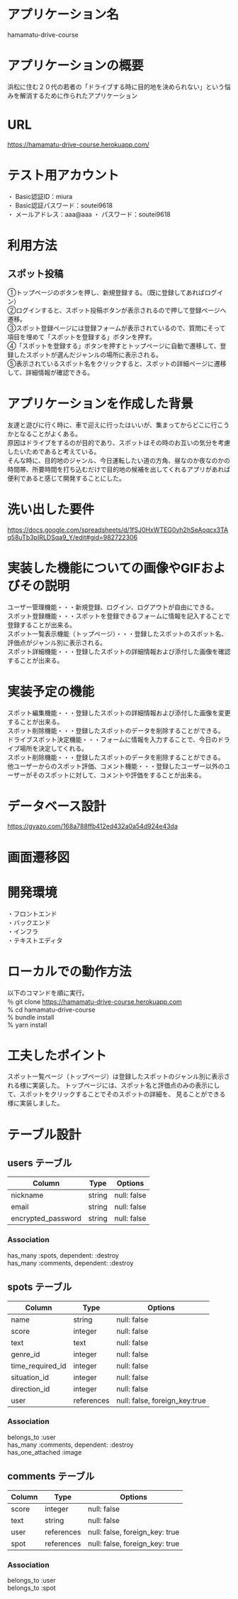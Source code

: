 # アプリケーション名
hamamatu-drive-course

# アプリケーションの概要
浜松に住む２０代の若者の「ドライブする時に目的地を決められない」という悩みを解消するために作られたアプリケーション

# URL
https://hamamatu-drive-course.herokuapp.com/

# テスト用アカウント
・ Basic認証ID：miura  
・ Basic認証パスワード：soutei9618  
・ メールアドレス：aaa@aaa
・ パスワード：soutei9618

# 利用方法
## スポット投稿
①トップページのボタンを押し、新規登録する。（既に登録してあればログイン）  
②ログインすると、スポット投稿ボタンが表示されるので押して登録ページへ遷移。  
③スポット登録ページには登録フォームが表示されているので、質問にそって項目を埋めて「スポットを登録する」ボタンを押す。  
④「スポットを登録する」ボタンを押すとトップページに自動で遷移して、登録したスポットが選んだジャンルの場所に表示される。  
⑤表示されているスポット名をクリックすると、スポットの詳細ページに遷移して、詳細情報が確認できる。

# アプリケーションを作成した背景
友達と遊びに行く時に、車で迎えに行ったはいいが、集まってからどこに行こうかとなることがよくある。  
原因はドライブをするのが目的であり、スポットはその時のお互いの気分を考慮したいためであると考えている。  
そんな時に、目的地のジャンル、今日運転したい道の方角、昼なのか夜なのかの時間帯、所要時間を打ち込むだけで目的地の候補を出してくれるアプリがあれば便利であると感じて開発することにした。

# 洗い出した要件
https://docs.google.com/spreadsheets/d/1fSJ0HxWTEG0yh2hSeAoqcx3TAq58uTb3pIRLDSqa9_Y/edit#gid=982722306

# 実装した機能についての画像やGIFおよびその説明
ユーザー管理機能・・・新規登録、ログイン、ログアウトが自由にできる。  
スポット登録機能・・・スポットを登録できるフォームに情報を記入することで登録することが出来る。  
スポット一覧表示機能（トップページ）・・・登録したスポットのスポット名、評価点がジャンル別に表示される。  
スポット詳細機能・・・登録したスポットの詳細情報および添付した画像を確認することが出来る。  

# 実装予定の機能
スポット編集機能・・・登録したスポットの詳細情報および添付した画像を変更することが出来る。  
スポット削除機能・・・登録したスポットのデータを削除することができる。  
ドライブスポット決定機能・・・フォームに情報を入力することで、今日のドライブ場所を決定してくれる。  
スポット削除機能・・・登録したスポットのデータを削除することができる。  
他ユーザーからのスポット評価、コメント機能・・・登録したユーザー以外のユーザーがそのスポットに対して、コメントや評価をすることが出来る。  

# データベース設計
https://gyazo.com/168a788ffb412ed432a0a54d924e43da

# 画面遷移図


# 開発環境
・フロントエンド  
・バックエンド  
・インフラ  
・テキストエディタ

# ローカルでの動作方法
以下のコマンドを順に実行。  
％ git clone https://hamamatu-drive-course.herokuapp.com  
% cd hamamatu-drive-course  
% bundle install  
% yarn install

# 工夫したポイント
スポット一覧ページ（トップページ）は登録したスポットのジャンル別に表示される様に実装した。
トップページには、スポット名と評価点のみの表示にして、スポットをクリックすることでそのスポットの詳細を、
見ることができる様に実装しました。



# テーブル設計
## users テーブル

| Column             | Type   | Options     |
| ------------------ | ------ | ----------- |
| nickname           | string | null: false |
| email              | string | null: false |
| encrypted_password | string | null: false |

### Association
has_many :spots, dependent: :destroy  
has_many :comments, dependent: :destroy

## spots テーブル

| Column           | Type       | Options     |
| ---------------- | -----------| ----------- |
| name             | string     | null: false |
| score            | integer    | null: false |
| text             | text       | null: false |
| genre_id         | integer    | null: false |
| time_required_id | integer    | null: false |
| situation_id     | integer    | null: false |
| direction_id     | integer    | null: false |
| user             | references | null: false, foreign_key:true |

### Association
belongs_to :user  
has_many :comments, dependent: :destroy  
has_one_attached :image

## comments テーブル

| Column  | Type       | Options                        |
| ------- | ---------- | ------------------------------ |
| score   | integer | null: false |
| text    | string | null: false |
| user    | references | null: false, foreign_key: true |
| spot    | references | null: false, foreign_key: true |

### Association  
belongs_to :user  
belongs_to :spot

